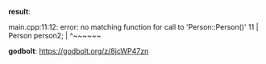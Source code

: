 **result**:
 
main.cpp:11:12: error: no matching function for call to 'Person::Person()'
   11 |     Person person2;
      |            ^~~~~~~
 
**godbolt**: https://godbolt.org/z/8jcWP47zn